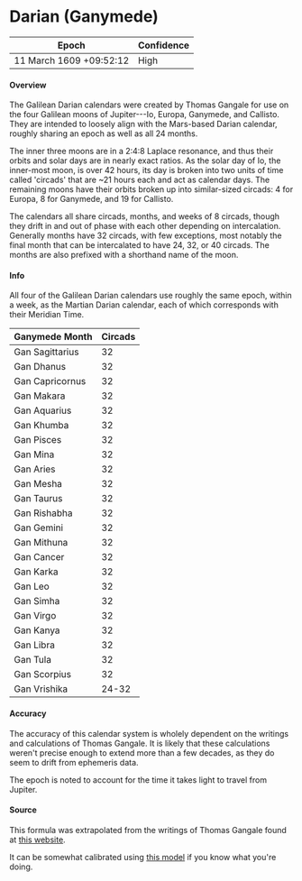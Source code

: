 # Darian (Ganymede)

| Epoch                        | Confidence |
| ---------------------------- | ---------- |
| 11 March 1609 +09:52:12     | High       |

#### Overview

The Galilean Darian calendars were created by Thomas Gangale for use on the four Galilean moons of Jupiter---Io, Europa, Ganymede, and Callisto. They are intended to loosely align with the Mars-based Darian calendar, roughly sharing an epoch as well as all 24 months.

The inner three moons are in a 2:4:8 Laplace resonance, and thus their orbits and solar days are in nearly exact ratios. As the solar day of Io, the inner-most moon, is over 42 hours, its day is broken into two units of time called 'circads' that are ~21 hours each and act as calendar days. The remaining moons have their orbits broken up into similar-sized circads: 4 for Europa, 8 for Ganymede, and 19 for Callisto.

The calendars all share circads, months, and weeks of 8 circads, though they drift in and out of phase with each other depending on intercalation. Generally months have 32 circads, with few exceptions, most notably the final month that can be intercalated to have 24, 32, or 40 circads. The months are also prefixed with a shorthand name of the moon.

#### Info

All four of the Galilean Darian calendars use roughly the same epoch, within a week, as the Martian Darian calendar, each of which corresponds with their Meridian Time.

| Ganymede Month | Circads |
|----------------|---------|
| Gan Sagittarius | 32 |
| Gan Dhanus | 32 |
| Gan Capricornus | 32 |
| Gan Makara | 32 |
| Gan Aquarius | 32 |
| Gan Khumba | 32 |
| Gan Pisces | 32 |
| Gan Mina | 32 |
| Gan Aries | 32 |
| Gan Mesha | 32 |
| Gan Taurus | 32 |
| Gan Rishabha | 32 |
| Gan Gemini | 32 |
| Gan Mithuna | 32 |
| Gan Cancer | 32 |
| Gan Karka | 32 |
| Gan Leo | 32 |
| Gan Simha | 32 |
| Gan Virgo | 32 |
| Gan Kanya | 32 |
| Gan Libra | 32 |
| Gan Tula | 32 |
| Gan Scorpius | 32 |
| Gan Vrishika | 24-32 |

#### Accuracy

The accuracy of this calendar system is wholely dependent on the writings and calculations of Thomas Gangale. It is likely that these calculations weren't precise enough to extend more than a few decades, as they do seem to drift from ephemeris data.

The epoch is noted to account for the time it takes light to travel from Jupiter.

#### Source

This formula was extrapolated from the writings of Thomas Gangale found at [this website](https://ops-alaska.com/time/gangale_jupiter/jupiter.htm).

It can be somewhat calibrated using [this model](https://skyandtelescope.org/wp-content/plugins/observing-tools/jupiter_moons/jupiter.html) if you know what you're doing.
